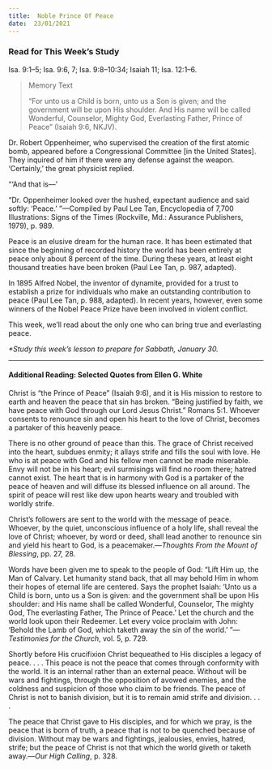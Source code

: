 ```yaml
---
title:  Noble Prince Of Peace
date:  23/01/2021
---
```


### Read for This Week’s Study
Isa. 9:1–5; Isa. 9:6, 7; Isa. 9:8–10:34; Isaiah 11; Isa. 12:1–6.

> <p>Memory Text</p>
> “For unto us a Child is born, unto us a Son is given; and the government will be upon His shoulder. And His name will be called Wonderful, Counselor, Mighty God, Everlasting Father, Prince of Peace” (Isaiah 9:6, NKJV).

Dr. Robert Oppenheimer, who supervised the creation of the first atomic bomb, appeared before a Congressional Committee [in the United States]. They inquired of him if there were any defense against the weapon. ‘Certainly,’ the great physicist replied.

“‘And that is—’

“Dr. Oppenheimer looked over the hushed, expectant audience and said softly: ‘Peace.’ ”—Compiled by Paul Lee Tan, Encyclopedia of 7,700 Illustrations: Signs of the Times (Rockville, Md.: Assurance Publishers, 1979), p. 989.

Peace is an elusive dream for the human race. It has been estimated that since the beginning of recorded history the world has been entirely at peace only about 8 percent of the time. During these years, at least eight thousand treaties have been broken (Paul Lee Tan, p. 987, adapted).

In 1895 Alfred Nobel, the inventor of dynamite, provided for a trust to establish a prize for individuals who make an outstanding contribution to peace (Paul Lee Tan, p. 988, adapted). In recent years, however, even some winners of the Nobel Peace Prize have been involved in violent conflict.

This week, we’ll read about the only one who can bring true and everlasting peace.

_*Study this week’s lesson to prepare for Sabbath, January 30._

---

#### Additional Reading: Selected Quotes from Ellen G. White

Christ is “the Prince of Peace” (Isaiah 9:6), and it is His mission to restore to earth and heaven the peace that sin has broken. “Being justified by faith, we have peace with God through our Lord Jesus Christ.” Romans 5:1. Whoever consents to renounce sin and open his heart to the love of Christ, becomes a partaker of this heavenly peace.

There is no other ground of peace than this. The grace of Christ received into the heart, subdues enmity; it allays strife and fills the soul with love. He who is at peace with God and his fellow men cannot be made miserable. Envy will not be in his heart; evil surmisings will find no room there; hatred cannot exist. The heart that is in harmony with God is a partaker of the peace of heaven and will diffuse its blessed influence on all around. The spirit of peace will rest like dew upon hearts weary and troubled with worldly strife.

Christ’s followers are sent to the world with the message of peace. Whoever, by the quiet, unconscious influence of a holy life, shall reveal the love of Christ; whoever, by word or deed, shall lead another to renounce sin and yield his heart to God, is a peacemaker.—_Thoughts From the Mount of Blessing_, pp. 27, 28.

Words have been given me to speak to the people of God: “Lift Him up, the Man of Calvary. Let humanity stand back, that all may behold Him in whom their hopes of eternal life are centered. Says the prophet Isaiah: ‘Unto us a Child is born, unto us a Son is given: and the government shall be upon His shoulder: and His name shall be called Wonderful, Counselor, The mighty God, The everlasting Father, The Prince of Peace.’ Let the church and the world look upon their Redeemer. Let every voice proclaim with John: ‘Behold the Lamb of God, which taketh away the sin of the world.’ ”—_Testimonies for the Church_, vol. 5, p. 729.

Shortly before His crucifixion Christ bequeathed to His disciples a legacy of peace. . . . This peace is not the peace that comes through conformity with the world. It is an internal rather than an external peace. Without will be wars and fightings, through the opposition of avowed enemies, and the coldness and suspicion of those who claim to be friends. The peace of Christ is not to banish division, but it is to remain amid strife and division. . . .

The peace that Christ gave to His disciples, and for which we pray, is the peace that is born of truth, a peace that is not to be quenched because of division. Without may be wars and fightings, jealousies, envies, hatred, strife; but the peace of Christ is not that which the world giveth or taketh away.—_Our High Calling_, p. 328.